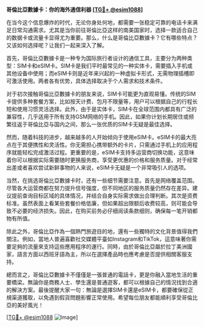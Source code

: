 **哥倫比亞數據卡：你的海外通信利器 [[TG💪+ @esim1088](https://t.me/s/esim1088)]**

在当今这个信息爆炸的时代，无论你身处何地，都需要一张稳定可靠的电话卡来满足日常沟通需求。尤其是当你前往哥倫比亞这样的南美国家时，选择一款适合自己的数据卡或流量卡显得尤为重要。那么，什么是哥倫比亞數據卡？它有哪些特点？又该如何选择呢？让我们一起来深入了解。

首先，哥倫比亞數據卡是一种专为国际旅行者设计的通信工具，主要分为两种类型：SIM卡和eSIM卡。SIM卡是我们平时最常见的一种实体卡，需要插入手机或其他设备中使用；而eSIM卡则是近年来兴起的一种虚拟卡形式，无需物理插槽即可激活使用。两者各有优势，具体选择取决于个人需求和技术条件。

对于初次接触哥倫比亞數據卡的朋友来说，SIM卡可能更为直观易懂。传统的SIM卡提供多种套餐方案，比如按天计费、包月不限量等，用户可以根据自己的行程长短和使用习惯灵活选择。此外，由于是实体卡，SIM卡在全球范围内都具有广泛的兼容性，几乎适用于所有支持GSM网络的手机。因此，如果你计划长期居住或频繁往返于哥倫比亞与国内之间，那么一张优质的SIM卡无疑是最佳选择。

然而，随着科技的进步，越来越多的人开始倾向于使用eSIM卡。eSIM卡的最大亮点在于其便携性和灵活性。你无需担心携带额外的卡片，只需通过手机上的应用程序就能轻松完成激活过程。更重要的是，eSIM卡支持多运营商切换功能，这意味着你可以根据实际需要随时更换服务商，享受更优惠的价格和服务质量。对于经常出差或者喜欢尝试新鲜事物的人来说，eSIM卡无疑是一个非常吸引人的选项。

当然，在挑选哥倫比亞數據卡时，还有一些细节需要注意。首先是网络覆盖范围。尽管各大运营商都在努力提升信号强度，但不同地区的服务质量仍然存在差异。建议提前查询目标区域的具体情况，并结合自身实际需求做出合理判断。其次是资费标准。虽然表面上看某些套餐价格低廉，但如果超出限额后收费较高，则可能会导致不必要的经济损失。因此，在购买前务必仔细阅读条款细则，确保每一笔开销都物有所值。

除此之外，哥倫比亞作為一個熱門旅遊目的地，還有一些獨特的文化背景值得我們關注。例如，當地人普遍喜歡社交媒體平臺如Instagram和TikTok，這意味著你需要足夠的流量來支持這些應用程序的運行。同時，由於哥倫比亞屬於拉丁美洲國家，語言方面以西班牙語為主，所以在選擇產品時也應考慮是否提供相關客服支持。

總而言之，哥倫比亞數據卡不僅僅是一張普通的電話卡，更是你融入當地生活的重要橋梁。無論你是商務人士、學生還是普通遊客，都可以根據自己的情況找到合適的解決方案。最後提醒大家一句：無論是選擇SIM卡還是eSIM卡，都要確保從正規渠道獲取，以免遇到假貨問題影響正常使用。希望每位朋友都能順利享受哥倫比亞的美好風光！

[[TG💪+ @esim1088](https://t.me/s/esim1088) ![Image](https://i.postimg.cc/4NQfJmqS/Snipaste-2025-05-13-00-14-12.png)]